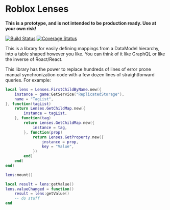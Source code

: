 # Roblox Lenses

**This is a prototype, and is not intended to be production ready. Use
at your own risk!**

[![Build Status](https://travis-ci.org/tiffany352/roblox-lenses.svg?branch=master)](https://travis-ci.org/tiffany352/roblox-lenses)
[![Coverage Status](https://coveralls.io/repos/github/tiffany352/roblox-lenses/badge.svg?branch=master)](https://coveralls.io/github/tiffany352/roblox-lenses?branch=master)

This is a library for easily defining mappings from a DataModel
hierarchy, into a table shaped however you like. You can think of it
like GraphQL or like the inverse of Roact/React.

This library has the power to replace hundreds of lines of error prone
manual synchronization code with a few dozen lines of straightforward
queries. For example:

```lua
local lens = Lenses.FirstChildByName.new({
    instance = game:GetService("ReplicatedStorage"),
    name = "TagList",
}, function(tagList)
    return Lenses.GetChildMap.new({
        instance = tagList,
    }, function(tag)
        return Lenses.GetChildMap.new({
            instance = tag,
        }, function(prop)
            return Lenses.GetProperty.new({
                instance = prop,
                key = "Value",
            })
        end)
    end)
end)

lens:mount()

local result = lens:getValue()
lens.valueChanged = function()
    result = lens:getValue()
    -- do stuff
end
```
